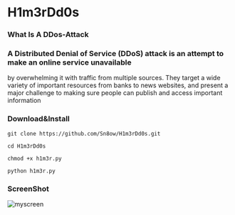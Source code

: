 # H1m3rDd0s
### What Is A DDos-Attack

### A Distributed Denial of Service (DDoS) attack is an attempt to make an online service unavailable 
by overwhelming it with traffic from multiple sources. They target a wide variety of important resources
from banks to news websites, and present a major challenge to making sure people can publish and access important information

### Download&Install
```
git clone https://github.com/Sn8ow/H1m3rDd0s.git

cd H1m3rDd0s

chmod +x h1m3r.py

python h1m3r.py
```
### ScreenShot 
![myscreen](https://user-images.githubusercontent.com/80784394/120862754-be5eb000-c589-11eb-9404-0e1f5a027ab2.png)



